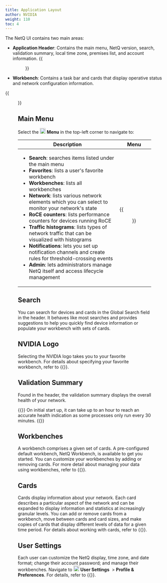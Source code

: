 ```yaml
---
title: Application Layout
author: NVIDIA
weight: 110
toc: 4
---
```

The NetQ UI contains two main areas:

- **Application Header**: Contains the main menu, NetQ version, search, validation summary, local time zone, premises list, and account information.
{{<figure src="/images/netq/versionless-top-470.png" alt="" width="1300">}}


- **Workbench**: Contains a task bar and cards that display operative status and network configuration information.

{{<figure src="/images/netq/workbench-main-body.png" alt="workbench displaying task bar and 5 cards" width="1200">}}

## Main Menu

Select the <img src="https://icons.cumulusnetworks.com/01-Interface-Essential/03-Menu/navigation-menu.svg" height="18" width="18"/> **Menu** in the top-left corner to navigate to:

| Description | Menu |
| ------ | ---- |
| <ul><li><strong>Search</strong>: searches items listed under the main menu</li><li><strong>Favorites</strong>: lists a user's favorite workbench</li><li><strong>Workbenches</strong>: lists all workbenches</li><li><strong>Network</strong>: lists various network elements which you can select to monitor your network's state</li><li><strong>RoCE counters</strong>: lists performance counters for devices running RoCE</li><li><strong>Traffic histograms</strong>: lists types of network traffic that can be visualized with histograms</li><li><strong>Notifications</strong>: lets you set up notification channels and create rules for threshold-crossing events</li><li><strong>Admin</strong>: lets administrators manage NetQ itself and access lifecycle management</li></ul> | {{<figure src="/images/netq/sidebar-menu-480.png" alt="" width="300">}} |
## Search

You can search for devices and cards in the Global Search field in the header. It behaves like most searches and provides suggestions to help you quickly find device information or populate your workbench with sets of cards.

## NVIDIA Logo

Selecting the NVIDIA logo takes you to your favorite workbench. For details about specifying your favorite workbench, refer to {{<link title="Set User Preferences">}}.

## Validation Summary

Found in the header, the validation summary displays the overall health of your network.

{{<notice note>}}
On initial start up, it can take up to an hour to reach an accurate health indication as some processes only run every 30 minutes.
{{</notice>}}

## Workbenches

A workbench comprises a given set of cards. A pre-configured default workbench, NetQ Workbench, is available to get you started. You can customize your workbenches by adding or removing cards. For more detail about managing your data using workbenches, refer to {{<link title="Focus Your Monitoring Using Workbenches">}}.

## Cards

Cards display information about your network. Each card describes a particular aspect of the network and can be expanded to display information and statistics at increasingly granular levels. You can add or remove cards from a workbench, move between cards and card sizes, and make copies of cards that display different levels of data for a given time period. For details about working with cards, refer to {{<link url="Access-Data-with-Cards">}}.

## User Settings

Each user can customize the NetQ display, time zone, and date format; change their account password; and manage their workbenches. Navigate to <img src="https://icons.cumulusnetworks.com/17-Users/19-Natural-Close%20Up-Single%20User-Man/single-man-circle.svg" height="18" width="18"/> **User Settings** &nbsp;<span aria-label="and then">> **Profile & Preferences**. For details, refer to {{<link title="Set User Preferences">}}.
